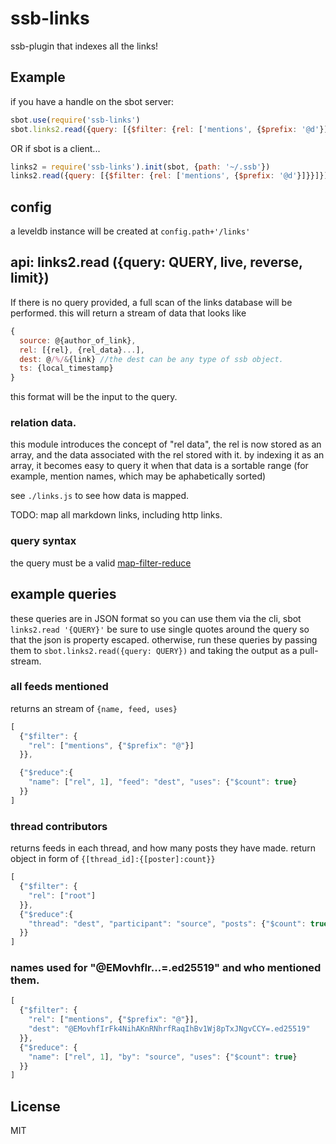 # ssb-links

ssb-plugin that indexes all the links!

## Example

if you have a handle on the sbot server:
``` js
sbot.use(require('ssb-links')
sbot.links2.read({query: [{$filter: {rel: ['mentions', {$prefix: '@d'}]}}]})
```
OR if sbot is a client...

``` js
links2 = require('ssb-links').init(sbot, {path: '~/.ssb'})
links2.read({query: [{$filter: {rel: ['mentions', {$prefix: '@d'}]}}]})
```

## config

a leveldb instance will be created at `config.path+'/links'`

## api: links2.read ({query: QUERY, live, reverse, limit})

If there is no query provided, a full scan of the links database
will be performed. this will return a stream of data that looks like

``` js
{
  source: @{author_of_link},
  rel: [{rel}, {rel_data}...],
  dest: @/%/&{link} //the dest can be any type of ssb object.
  ts: {local_timestamp}
}
```

this format will be the input to the query.

### relation data.

this module introduces the concept of "rel data",
the rel is now stored as an array, and the data associated
with the rel stored with it. by indexing it as an array,
it becomes easy to query it when that data is a sortable range
(for example, mention names, which may be aphabetically sorted)

see `./links.js` to see how data is mapped.

TODO: map all markdown links, including http links.

### query syntax

the query must be a valid [map-filter-reduce](https://github.com/dominictarr/map-filter-reduce)

## example queries

these queries are in JSON format so you can use them via the cli,
sbot `links2.read '{QUERY}'`
be sure to use single quotes around the query so that the json is property
escaped. otherwise, run these queries by passing them to `sbot.links2.read({query: QUERY})`
and taking the output as a pull-stream.

### all feeds mentioned

returns an stream of `{name, feed, uses}`
``` js
[
  {"$filter": {
    "rel": ["mentions", {"$prefix": "@"}]
  }},

  {"$reduce":{
    "name": ["rel", 1], "feed": "dest", "uses": {"$count": true}
  }}
]
```

### thread contributors

returns feeds in each thread, and how many posts they have made.
return object in form of `{[thread_id]:{[poster]:count}}`
``` js
[
  {"$filter": {
    "rel": ["root"]
  }},
  {"$reduce":{
    "thread": "dest", "participant": "source", "posts": {"$count": true}
  }}
]
```

### names used for "@EMovhfIr...=.ed25519" and who mentioned them.

``` js
[
  {"$filter": {
    "rel": ["mentions", {"$prefix": "@"}],
    "dest": "@EMovhfIrFk4NihAKnRNhrfRaqIhBv1Wj8pTxJNgvCCY=.ed25519"
  }},
  {"$reduce": {
    "name": ["rel", 1], "by": "source", "uses": {"$count": true}
  }}
]
```

## License

MIT

